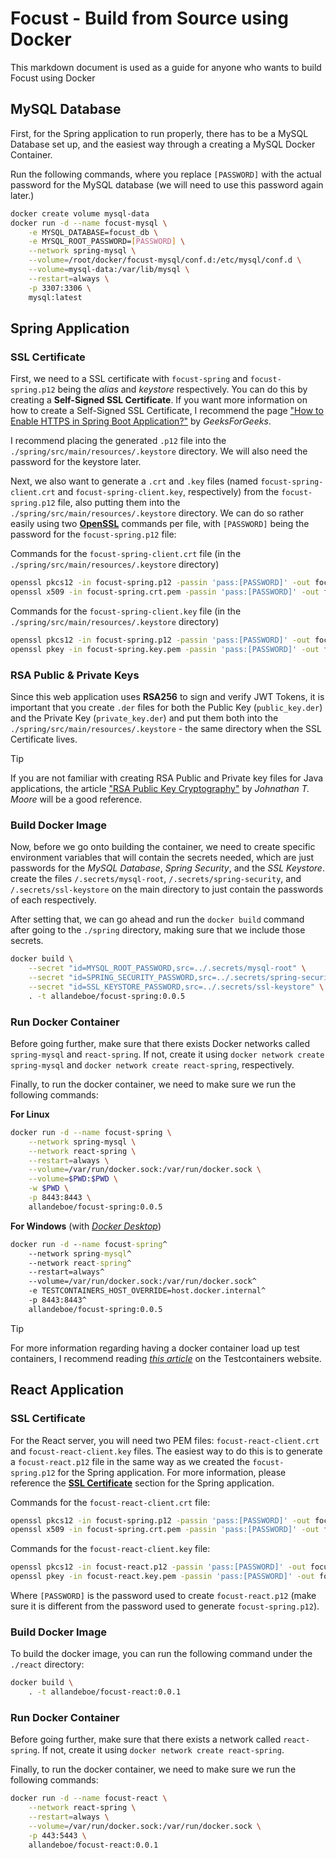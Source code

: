 # Focust - Build from Source using Docker
This markdown document is used as a guide for anyone who wants to build Focust using Docker

## MySQL Database
First, for the Spring application to run properly, there has to be a MySQL Database set up, and the easiest way through a creating a MySQL Docker Container.

Run the following commands, where you replace `[PASSWORD]` with the actual password for the MySQL database (we will need to use this password again later.)

```sh
docker create volume mysql-data
docker run -d --name focust-mysql \
    -e MYSQL_DATABASE=focust_db \
    -e MYSQL_ROOT_PASSWORD=[PASSWORD] \
    --network spring-mysql \
    --volume=/root/docker/focust-mysql/conf.d:/etc/mysql/conf.d \
    --volume=mysql-data:/var/lib/mysql \
    --restart=always \
    -p 3307:3306 \
    mysql:latest
```

## Spring Application

### SSL Certificate
First, we need to a SSL certificate with `focust-spring` and `focust-spring.p12` being the *alias* and *keystore* respectively. You can do this by creating a **Self-Signed SSL Certificate**. If you want more information on how to create a Self-Signed SSL Certificate, I recommend the page ["How to Enable HTTPS in Spring Boot Application?"](https://www.geeksforgeeks.org/how-to-enable-https-in-spring-boot-application/) by *GeeksForGeeks*.

I recommend placing the generated `.p12` file into the `./spring/src/main/resources/.keystore` directory. We will also need the password for the keystore later.

Next, we also want to generate a `.crt` and `.key` files (named `focust-spring-client.crt` and `focust-spring-client.key`, respectively) from the `focust-spring.p12` file, also putting them into the `./spring/src/main/resources/.keystore` directory. We can do so rather easily using two [**OpenSSL**](https://en.wikipedia.org/wiki/OpenSSL) commands per file, with `[PASSWORD]` being the password for the `focust-spring.p12` file:

Commands for the `focust-spring-client.crt` file (in the `./spring/src/main/resources/.keystore` directory)
```sh
openssl pkcs12 -in focust-spring.p12 -passin 'pass:[PASSWORD]' -out focust-spring.crt.pem -passout 'pass:[PASSWORD]' -clcerts -nokeys
openssl x509 -in focust-spring.crt.pem -passin 'pass:[PASSWORD]' -out focust-spring-client.crt
```

Commands for the `focust-spring-client.key` file (in the `./spring/src/main/resources/.keystore` directory)
```sh
openssl pkcs12 -in focust-spring.p12 -passin 'pass:[PASSWORD]' -out focust-spring.key.pem -passout 'pass:[PASSWORD]' -nocerts -nodes
openssl pkey -in focust-spring.key.pem -passin 'pass:[PASSWORD]' -out focust-spring-client.key
```

### RSA Public & Private Keys
Since this web application uses **RSA256** to sign and verify JWT Tokens, it is important that you create `.der` files for both the Public Key (`public_key.der`) and the Private Key (`private_key.der`) and put them both into the `./spring/src/main/resources/.keystore` - the same directory when the SSL Certificate lives.

> [!TIP]
> If you are not familiar with creating RSA Public and Private key files for Java applications,
> the article ["RSA Public Key Cryptography"](https://blog.jonm.dev/posts/rsa-public-key-cryptography-in-java/) by *Johnathan T. Moore* will be a good reference.

### Build Docker Image
Now, before we go onto building the container, we need to create specific environment variables that will contain the secrets needed, which are just passwords for the *MySQL Database*, *Spring Security*, and the *SSL Keystore*. create the files `/.secrets/mysql-root`, `/.secrets/spring-security`, and `/.secrets/ssl-keystore` on the main directory to just contain the passwords of each respectively.

After setting that, we can go ahead and run the `docker build` command after going to the `./spring` directory, making sure that we include those secrets.

```sh
docker build \
    --secret "id=MYSQL_ROOT_PASSWORD,src=../.secrets/mysql-root" \
    --secret "id=SPRING_SECURITY_PASSWORD,src=../.secrets/spring-security" \
    --secret "id=SSL_KEYSTORE_PASSWORD,src=../.secrets/ssl-keystore" \
    . -t allandeboe/focust-spring:0.0.5
```

### Run Docker Container
Before going further, make sure that there exists Docker networks called `spring-mysql` and `react-spring`. If not, create it using `docker network create spring-mysql` and `docker network create react-spring`, respectively.

Finally, to run the docker container, we need to make sure we run the following commands:

**For Linux**
```sh
docker run -d --name focust-spring \
    --network spring-mysql \
    --network react-spring \
    --restart=always \
    --volume=/var/run/docker.sock:/var/run/docker.sock \
    --volume=$PWD:$PWD \
    -w $PWD \
    -p 8443:8443 \
    allandeboe/focust-spring:0.0.5
```

**For Windows** (with [*Docker Desktop*](https://www.docker.com/products/docker-desktop/))
```bat
docker run -d --name focust-spring^
    --network spring-mysql^
    --network react-spring^
    --restart=always^
    --volume=/var/run/docker.sock:/var/run/docker.sock^
    -e TESTCONTAINERS_HOST_OVERRIDE=host.docker.internal^
    -p 8443:8443^
    allandeboe/focust-spring:0.0.5
```

> [!TIP]
> For more information regarding having a docker container load up test containers, I recommend
> reading [*this article*](https://java.testcontainers.org/supported_docker_environment/continuous_integration/dind_patterns/) on the Testcontainers website.

## React Application

### SSL Certificate
For the React server, you will need two PEM files: `focust-react-client.crt` and `focust-react-client.key` files. The easiest way to do this is to generate a `focust-react.p12` file in the same way as we created the `focust-spring.p12` for the Spring application. For more information, please reference the [**SSL Certificate**](#ssl-certificate) section for the Spring application.

Commands for the `focust-react-client.crt` file:
```sh
openssl pkcs12 -in focust-spring.p12 -passin 'pass:[PASSWORD]' -out focust-spring.crt.pem -passout 'pass:[PASSWORD]' -clcerts -nokeys
openssl x509 -in focust-spring.crt.pem -passin 'pass:[PASSWORD]' -out focust-spring-client.crt
```

Commands for the `focust-react-client.key` file:
```sh
openssl pkcs12 -in focust-react.p12 -passin 'pass:[PASSWORD]' -out focust-react.key.pem -passout 'pass:[PASSWORD]' -nocerts -nodes
openssl pkey -in focust-react.key.pem -passin 'pass:[PASSWORD]' -out focust-react-client.key
```

Where `[PASSWORD]` is the password used to create `focust-react.p12` (make sure it is different from the password used to generate `focust-spring.p12`).

### Build Docker Image
To build the docker image, you can run the following command under the `./react` directory:

```sh
docker build \
    . -t allandeboe/focust-react:0.0.1
```

### Run Docker Container
Before going further, make sure that there exists a network called `react-spring`. If not, create it using `docker network create react-spring`. 

Finally, to run the docker container, we need to make sure we run the following commands:

```sh
docker run -d --name focust-react \
    --network react-spring \
    --restart=always \
    --volume=/var/run/docker.sock:/var/run/docker.sock \
    -p 443:5443 \
    allandeboe/focust-react:0.0.1
```